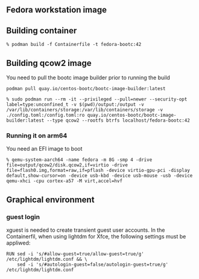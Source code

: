 ## Fedora workstation image

## Building container

```shell
% podman build -f Containerfile -t fedora-bootc:42
```

## Building qcow2 image

You need to pull the bootc image builder prior to running the build
```shell
podman pull quay.io/centos-bootc/bootc-image-builder:latest
```
```shell
% sudo podman run --rm -it --privileged --pull=newer --security-opt label=type:unconfined_t -v $(pwd)/output:/output -v /var/lib/containers/storage:/var/lib/containers/storage -v ./config.toml:/config.toml:ro quay.io/centos-bootc/bootc-image-builder:latest --type qcow2 --rootfs btrfs localhost/fedora-bootc:42
```

### Running it on arm64
You need an EFI image to boot 
```shell
% qemu-system-aarch64 -name fedora -m 8G -smp 4 -drive file=output/qcow2/disk.qcow2,if=virtio -drive file=flash0.img,format=raw,if=pflash -device virtio-gpu-pci -display default,show-cursor=on -device usb-kbd -device usb-mouse -usb -device qemu-xhci -cpu cortex-a57 -M virt,accel=hvf
```

## Graphical environment 

### guest login
xguest is needed to create transient guest user accounts.
In the Containerfil, when using lightdm for Xfce, the following settings must be appliwed:
```shell
RUN sed -i 's/#allow-guest=true/allow-guest=true/g' /etc/lightdm/lightdm.conf && \
    sed -i 's/#autologin-guest=false/autologin-guest=true/g' /etc/lightdm/lightdm.conf
```